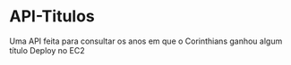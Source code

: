 # API-Titulos

Uma API feita para consultar os anos em que o Corinthians ganhou algum título
Deploy no EC2
